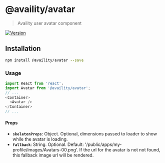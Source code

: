 # @availity/avatar

> Availity user avatar component

[![Version](https://img.shields.io/npm/v/@availity/avatar.svg?style=for-the-badge)](https://www.npmjs.com/package/@availity/avatar)

## Installation

```bash
npm install @availity/avatar --save
```

### Usage

```javascript
import React from 'react';
import Avatar from '@availity/avatar';
// ...
<Container>
  <Avatar />
</Container>
// ...
```

#### Props

- **`skeletonProps`**: Object. Optional, dimensions passed to loader to show while the avatar is loading.
- **`fallback`**: String. Optional. Default: '/public/apps/my-profile/images/Avatars-00.png'. If the url for the avatar is not not found, this fallback image url will be rendered.
